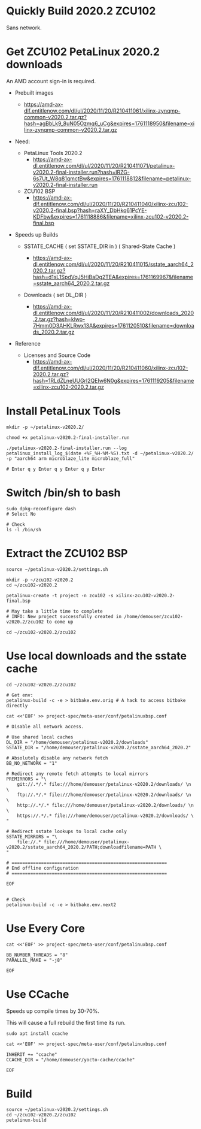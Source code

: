 # Quickly Build 2020.2 ZCU102

Sans network.

# Get ZCU102 PetaLinux 2020.2 downloads

An AMD account sign-in is required.

- Prebuilt images

  - https://amd-ax-dlf.entitlenow.com/dl/ul/2020/11/20/R210411061/xilinx-zynqmp-common-v2020.2.tar.gz?hash=agBbLk9_8uN05Ozmq6_uCg&expires=1761118950&filename=xilinx-zynqmp-common-v2020.2.tar.gz

- Need:

  - PetaLinux Tools 2020.2
    - https://amd-ax-dl.entitlenow.com/dl/ul/2020/11/20/R210411071/petalinux-v2020.2-final-installer.run?hash=IRZG-6s7Ut_W8q81qmctBw&expires=1761118812&filename=petalinux-v2020.2-final-installer.run
  - ZCU102 BSP
    - https://amd-ax-dlf.entitlenow.com/dl/ul/2020/11/20/R210411040/xilinx-zcu102-v2020.2-final.bsp?hash=raXY_DbHkq61PcYE-KDFbw&expires=1761118886&filename=xilinx-zcu102-v2020.2-final.bsp

- Speeds up Builds

  - SSTATE_CACHE ( set SSTATE_DIR in ) ( Shared-State Cache ) 
    - https://amd-ax-dl.entitlenow.com/dl/ul/2020/11/20/R210411015/sstate_aarch64_2020.2.tar.gz?hash=d1sL1SpdVqJ5HiBaDg2TEA&expires=1761169967&filename=sstate_aarch64_2020.2.tar.gz

  - Downloads ( set DL_DIR )
    - https://amd-ax-dl.entitlenow.com/dl/ul/2020/11/20/R210411002/downloads_2020.2.tar.gz?hash=klwo-7Hmm0D3AHKLRwx13A&expires=1761120510&filename=downloads_2020.2.tar.gz

- Reference
  - Licenses and Source Code
    - https://amd-ax-dlf.entitlenow.com/dl/ul/2020/11/20/R210411060/xilinx-zcu102-2020.2.tar.gz?hash=1RLdZLneUUGrl2QEIw6N0g&expires=1761119205&filename=xilinx-zcu102-2020.2.tar.gz

# Install PetaLinux Tools

```
mkdir -p ~/petalinux-v2020.2/

chmod +x petalinux-v2020.2-final-installer.run

./petalinux-v2020.2-final-installer.run --log petalinux_install_log_$(date +%F_%H-%M-%S).txt -d ~/petalinux-v2020.2/  -p "aarch64 arm microblaze_lite microblaze_full"

# Enter q y Enter q y Enter q y Enter
```

# Switch /bin/sh to bash

```
sudo dpkg-reconfigure dash
# Select No

# Check
ls -l /bin/sh
```

# Extract the ZCU102 BSP

```
source ~/petalinux-v2020.2/settings.sh

mkdir -p ~/zcu102-v2020.2
cd ~/zcu102-v2020.2

petalinux-create -t project -n zcu102 -s xilinx-zcu102-v2020.2-final.bsp 

# May take a little time to complete 
# INFO: New project successfully created in /home/demouser/zcu102-v2020.2/zcu102 to come up

cd ~/zcu102-v2020.2/zcu102
```

# Use local downloads and the sstate cache

```
cd ~/zcu102-v2020.2/zcu102

# Get env:
petalinux-build -c -e > bitbake.env.orig # A hack to access bitbake directly

cat <<'EOF' >> project-spec/meta-user/conf/petalinuxbsp.conf

# Disable all network access.

# Use shared local caches
DL_DIR = "/home/demouser/petalinux-v2020.2/downloads"
SSTATE_DIR = "/home/demouser/petalinux-v2020.2/sstate_aarch64_2020.2"

# Absolutely disable any network fetch
BB_NO_NETWORK = "1"

# Redirect any remote fetch attempts to local mirrors
PREMIRRORS = "\
    git://.*/.* file:///home/demouser/petalinux-v2020.2/downloads/ \n \
    ftp://.*/.* file:///home/demouser/petalinux-v2020.2/downloads/ \n \
    http://.*/.* file:///home/demouser/petalinux-v2020.2/downloads/ \n \
    https://.*/.* file:///home/demouser/petalinux-v2020.2/downloads/ \
"

# Redirect sstate lookups to local cache only
SSTATE_MIRRORS = "\
    file://.* file:///home/demouser/petalinux-v2020.2/sstate_aarch64_2020.2/PATH;downloadfilename=PATH \
"

# ==========================================================
# End offline configuration
# ==========================================================

EOF


# Check
petalinux-build -c -e > bitbake.env.next2
```

# Use Every Core

```
cat <<'EOF' >> project-spec/meta-user/conf/petalinuxbsp.conf

BB_NUMBER_THREADS = "8"
PARALLEL_MAKE = "-j8"

EOF
```

# Use CCache

Speeds up compile times by 30-70%.

This will cause a full rebuild the first time its run.

```
sudo apt install ccache

cat <<'EOF' >> project-spec/meta-user/conf/petalinuxbsp.conf

INHERIT += "ccache"
CCACHE_DIR = "/home/demouser/yocto-cache/ccache"

EOF
```

# Build

```
source ~/petalinux-v2020.2/settings.sh
cd ~/zcu102-v2020.2/zcu102
petalinux-build
```

